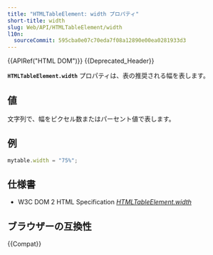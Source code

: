 ```yaml
---
title: "HTMLTableElement: width プロパティ"
short-title: width
slug: Web/API/HTMLTableElement/width
l10n:
  sourceCommit: 595cba0e07c70eda7f08a12890e00ea0281933d3
---
```


{{APIRef("HTML DOM")}} {{Deprecated_Header}}

**`HTMLTableElement.width`** プロパティは、表の推奨される幅を表します。

## 値

文字列で、幅をピクセル数またはパーセント値で表します。

## 例

```js
mytable.width = "75%";
```

## 仕様書

- W3C DOM 2 HTML Specification [_HTMLTableElement.width_](https://www.w3.org/TR/DOM-Level-2-HTML/html.html#ID-77447361)

## ブラウザーの互換性

{{Compat}}
